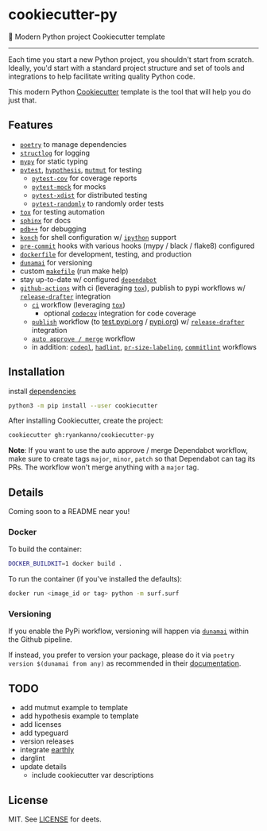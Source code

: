 # cookiecutter-py

🐍 Modern Python project Cookiecutter template

---

Each time you start a new Python project, you shouldn't start from scratch.
Ideally, you'd start with a standard project structure and set of tools and
integrations to help facilitate writing quality Python code.

This modern Python [Cookiecutter](https://github.com/audreyr/cookiecutter)
template is the tool that will help you do just that.

## Features

- [`poetry`](https://poetry.eustace.io) to manage dependencies
- [`structlog`](https://www.structlog.org/en/stable) for logging
- [`mypy`](https://mypy-lang.org) for static typing
- [`pytest`](https://github.com/pytest-dev/pytest), [`hypothesis`](https://github.com/HypothesisWorks/hypothesis), [`mutmut`](https://github.com/boxed/mutmut) for testing
  - [`pytest-cov`](https://pytest-cov.readthedocs.io/en/latest/) for coverage reports
  - [`pytest-mock`](https://github.com/pytest-dev/pytest-mock/) for mocks
  - [`pytest-xdist`](https://github.com/pytest-dev/pytest-xdist) for distributed testing
  - [`pytest-randomly`](https://github.com/pytest-dev/pytest-randomly) to randomly order tests
- [`tox`](https://tox.readthedocs.org/en/latest/) for testing automation
- [`sphinx`](http://www.sphinx-doc.org/en/master/) for docs
- [`pdb++`](https://github.com/pdbpp/pdbpp) for debugging
- [`konch`](http://konch.readthedocs.org/en/latest/) for shell configuration w/ [`ipython`](https://ipython.org) support
- [`pre-commit`](https://pre-commit.com) hooks with various hooks (mypy / black / flake8) configured
- [`dockerfile`](https://www.docker.com/) for development, testing, and production
- [`dunamai`](https://github.com/mtkennerly/dunamai) for versioning
- custom [`makefile`](https://raw.githubusercontent.com/ryankanno/cookiecutter-py/master/%7B%7Bcookiecutter.package_name%7D%7D/Makefile) (run make help)
- stay up-to-date w/ configured [`dependabot`](https://dependabot.com/)
- [`github-actions`](https://github.com/features/actions) with ci (leveraging [`tox`](https://tox.readthedocs.org/en/latest/)), publish to pypi workflows w/ [`release-drafter`](https://github.com/release-drafter/release-drafter) integration
  - [`ci`](https://raw.githubusercontent.com/ryankanno/cookiecutter-py/main/%7B%7Bcookiecutter.package_name%7D%7D/.github/workflows/ci.yml) workflow (leveraging [`tox`](https://tox.readthedocs.org/en/latest/))
    - optional [`codecov`](https://codecov.io) integration for code coverage
  - [`publish`](https://github.com/ryankanno/cookiecutter-py/blob/main/%7B%7Bcookiecutter.package_name%7D%7D/.github/workflows/publish.yml) workflow (to [test.pypi.org](https://test.pypi.org) / [pypi.org](https://pypi.org)) w/ [`release-drafter`](https://github.com/release-drafter/release-drafter) integration
  - [`auto approve / merge`](https://github.com/ryankanno/cookiecutter-py/blob/main/%7B%7Bcookiecutter.package_name%7D%7D/.github/workflows/auto-approve-merge-dependabot.yml) workflow
  - in addition: [`codeql`](https://raw.githubusercontent.com/ryankanno/cookiecutter-py/main/%7B%7Bcookiecutter.package_name%7D%7D/.github/workflows/codeql-analysis.yml), [`hadlint`](https://raw.githubusercontent.com/ryankanno/cookiecutter-py/main/%7B%7Bcookiecutter.package_name%7D%7D/.github/workflows/hadolint.yml), [`pr-size-labeling`](https://raw.githubusercontent.com/ryankanno/cookiecutter-py/main/%7B%7Bcookiecutter.package_name%7D%7D/.github/workflows/pr-size-labeler.yml), [`commitlint`](https://raw.githubusercontent.com/ryankanno/cookiecutter-py/main/%7B%7Bcookiecutter.package_name%7D%7D/.github/workflows/commitlint.yml) workflows

## Installation

install [dependencies](https://cookiecutter.readthedocs.io/en/latest/installation.html)

```bash
python3 -m pip install --user cookiecutter
```

After installing Cookiecutter, create the project:

```bash
cookiecutter gh:ryankanno/cookiecutter-py
```

**Note**: If you want to use the auto approve / merge Dependabot workflow, make
sure to create tags `major`, `minor`, `patch` so that Dependabot can tag its
PRs. The workflow won't merge anything with a `major` tag.

## Details

Coming soon to a README near you!

### Docker

To build the container:

```bash
DOCKER_BUILDKIT=1 docker build .
```

To run the container (if you've installed the defaults):

```bash
docker run <image_id or tag> python -m surf.surf
```

### Versioning

If you enable the PyPi workflow, versioning will happen via [`dunamai`](https://github.com/mtkennerly/dunamai) within the Github pipeline.

If instead, you prefer to version your package, please do it via ```poetry version $(dunamai from any)``` as recommended in their [documentation](https://github.com/mtkennerly/dunamai#integration).

## TODO

- add mutmut example to template
- add hypothesis example to template
- add licenses
- add typeguard
- version releases
- integrate [earthly](https://github.com/earthly/earthly)
- darglint
- update details
  - include cookiecutter var descriptions

## License

MIT. See [LICENSE](https://github.com/ryankanno/cookiecutter-py/blob/main/LICENSE) for deets.
